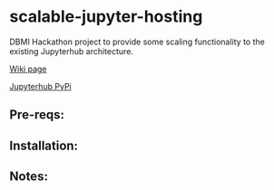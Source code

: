 # scalable-jupyter-hosting
DBMI Hackathon project to provide some scaling functionality to the existing Jupyterhub architecture.

[Wiki page](https://hms-dbmi.atlassian.net/wiki/display/DC/Scalable+Jupyter+Hosting)

[Jupyterhub PyPi](https://pypi.python.org/pypi/jupyterhub)

## Pre-reqs:

## Installation:

## Notes:
